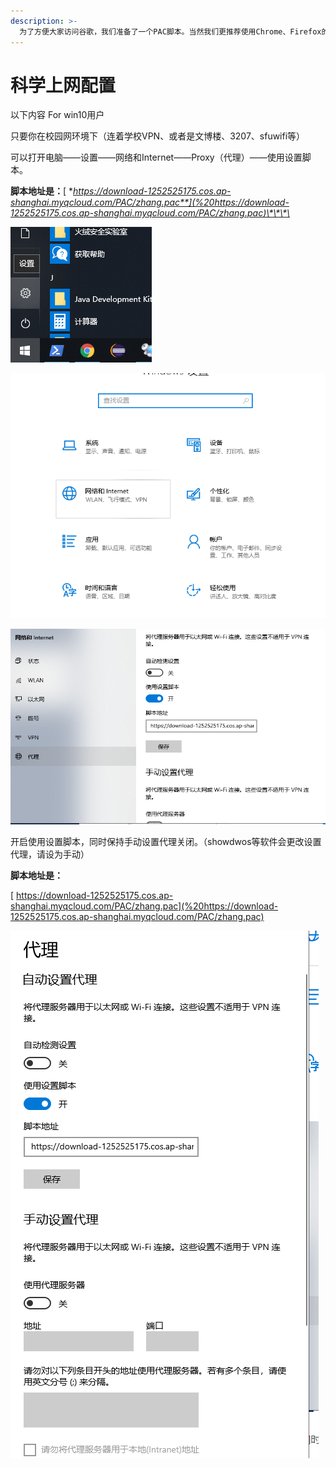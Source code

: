 ```yaml
---
description: >-
  为了方便大家访问谷歌，我们准备了一个PAC脚本。当然我们更推荐使用Chrome、Firefox的switchyomeg插件来修改代理，更加高效。但是在设置里面修改是最为便捷的。
---
```


# 科学上网配置

以下内容 For win10用户



只要你在校园网环境下（连着学校VPN、或者是文博楼、3207、sfuwifi等）

可以打开电脑——设置——网络和Internet——Proxy（代理）——使用设置脚本。

**脚本地址是：**[ **https://download-1252525175.cos.ap-shanghai.myqcloud.com/PAC/zhang.pac**](%20https://download-1252525175.cos.ap-shanghai.myqcloud.com/PAC/zhang.pac)\*\*\*\*

![](../.gitbook/assets/image%20%288%29.png)

![](../.gitbook/assets/image%20%2823%29.png)

![](../.gitbook/assets/image.png)

开启使用设置脚本，同时保持手动设置代理关闭。（showdwos等软件会更改设置代理，请设为手动）

**脚本地址是：**

[ https://download-1252525175.cos.ap-shanghai.myqcloud.com/PAC/zhang.pac](%20https://download-1252525175.cos.ap-shanghai.myqcloud.com/PAC/zhang.pac)

![](../.gitbook/assets/image%20%2810%29.png)


